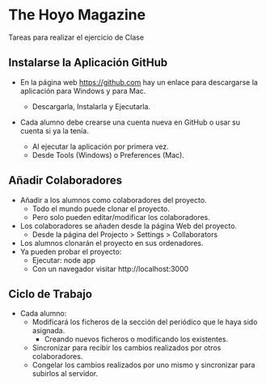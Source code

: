# The Hoyo Magazine


Tareas para realizar el ejercicio de Clase

## Instalarse la Aplicación GitHub

* En la página web https://github.com hay un enlace para descargarse la aplicación para Windows y para Mac.
	* Descargarla, Instalarla y Ejecutarla.

* Cada alumno debe crearse una cuenta nueva en GitHub o usar su cuenta si ya la tenía.
	* Al ejecutar la aplicación por primera vez.
	* Desde Tools (Windows) o Preferences (Mac).

## Añadir Colaboradores

* Añadir a los alumnos como colaboradores del proyecto.
	* Todo el mundo puede clonar el proyecto.
	* Pero solo pueden editar/modificar los colaboradores.
* Los colaboradores se añaden desde la página Web del proyecto.
	* Desde la página del Projecto > Settings > Collaborators 
* Los alumnos clonarán el proyecto en sus ordenadores.
* Ya pueden probar el proyecto:
	* Ejecutar: node app
	* Con un navegador visitar http://localhost:3000

## Ciclo de Trabajo

* Cada alumno:
	* Modificará los ficheros de la sección del periódico que le haya sido asignada.
		* Creando nuevos ficheros o modificando los existentes.
	* Sincronizar para recibir los cambios realizados por otros colaboradores.
	* Congelar los cambios realizados por uno mismo y sincronizar para subirlos al servidor.

